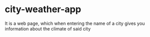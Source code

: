 # city-weather-app

It is a web page, which when entering the name of a city gives you information about the climate of said city
